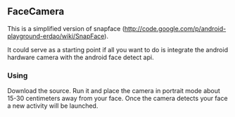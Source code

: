 ## FaceCamera

This is a simplified version of snapface (http://code.google.com/p/android-playground-erdao/wiki/SnapFace).

It could serve as a starting point if all you want to do is integrate the android hardware camera with the android face detect api.

### Using
Download the source.  Run it and place the camera in portrait mode about 15-30 centimeters away from your face.  Once the camera detects your face a new activity will be launched.


